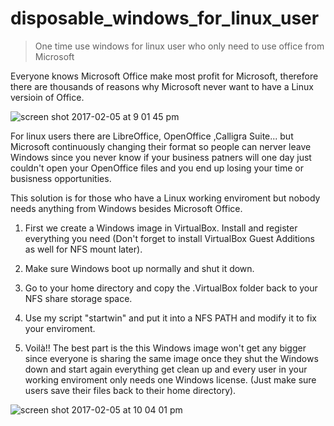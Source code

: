 # disposable_windows_for_linux_user
>One time use windows for linux user who only need to use office from Microsoft 

Everyone knows Microsoft Office make most profit for Microsoft, therefore there are thousands of reasons why Microsoft never want to have a Linux versioin of Office.  

![screen shot 2017-02-05 at 9 01 45 pm](https://cloud.githubusercontent.com/assets/5915590/22633416/d5c1fb98-ebe6-11e6-9dd8-c72ea7f2ba54.png)

For linux users there are LibreOffice, OpenOffice ,Calligra Suite... but Microsoft continuously changing their format so people can nerver leave Windows since you never know if your business patners will one day just couldn't open your OpenOffice files and you end up losing your time or busisness opportunities.

This solution is for those who have a Linux working enviroment but nobody needs anything from Windows besides Microsoft Office.

1. First we create a Windows image in VirtualBox. Install and register everything you need (Don't forget to install VirtualBox Guest Additions as well for NFS mount later).

2. Make sure Windows boot up normally and shut it down. 

3. Go to your home directory and copy the .VirtualBox folder back to your NFS share storage space.

4. Use my script "startwin" and put it into a NFS PATH and modify it to fix your enviroment.

5. Voilà!! The best part is the this Windows image won't get any bigger since everyone is sharing the same image once they shut the Windows down and start again everything get clean up and every user in your working enviroment only needs one Windows license. (Just make sure users save their files back to their home directory).

![screen shot 2017-02-05 at 10 04 01 pm](https://cloud.githubusercontent.com/assets/5915590/22634509/13842272-ebf0-11e6-933c-4514ac58e4e2.png)





